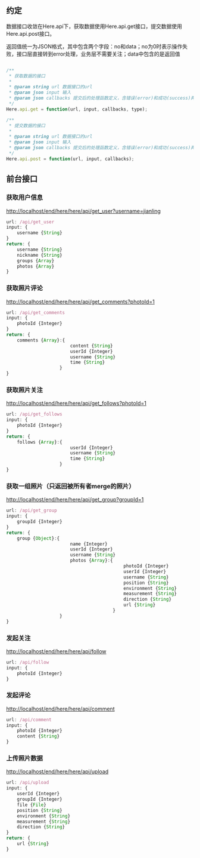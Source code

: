 ## 约定
数据接口收敛在Here.api下，获取数据使用Here.api.get接口，提交数据使用Here.api.post接口。

返回值统一为JSON格式，其中包含两个字段：no和data；no为0时表示操作失败，接口层直接转到error处理，业务层不需要关注；data中包含的是返回值

```javascript

/**
 * 获取数据的接口
 *
 * @param string url 数据接口的url
 * @param json input 输入
 * @param json callbacks 提交后的处理函数定义，含错误(error)和成功(success)两个
 */
Here.api.get = function(url, input, callbacks, type);

/**
 * 提交数据的接口
 *
 * @param string url 数据接口的url
 * @param json input 输入
 * @param json callbacks 提交后的处理函数定义，含错误(error)和成功(success)两个
 */
Here.api.post = function(url, input, callbacks);

```

## 前台接口
### 获取用户信息
[http://localhost/end/here/here/api/get_user?username=jianling](http://localhost/end/here/here/api/get_user?username=jianling)
```javascript
url: /api/get_user
input: {
    username {String}
}
return: {
    username {String}
    nickname {String}
    groups {Array}
    photos {Array}
}
```

### 获取照片评论
[http://localhost/end/here/here/api/get_comments?photoId=1](http://localhost/end/here/here/api/get_comments?photoId=1)
```javascript
url: /api/get_comments
input: {
    photoId {Integer}
}
return: {
    comments {Array}:{
                        content {String}
                        userId {Integer}
                        username {String}
                        time {String}
                    }       
}
```


### 获取照片关注
[http://localhost/end/here/here/api/get_follows?photoId=1](http://localhost/end/here/here/api/get_follows?photoId=1)
```javascript
url: /api/get_follows
input: {
    photoId {Integer}
}
return: {
    follows {Array}:{
                        userId {Integer}
                        username {String}
                        time {String}
                    }
}
```

### 获取一组照片（只返回被所有者merge的照片）
[http://localhost/end/here/here/api/get_group?groupId=1](http://localhost/end/here/here/api/get_group?groupId=1)
```javascript
url: /api/get_group
input: {
    groupId {Integer}
}
return: {
    group {Object}:{
                        name {Integer}
                        userId {Integer}
                        username {String}
                        photos {Array}:{
                                            photoId {Integer}
                                            userId {Integer}
                                            username {String}
                                            position {String}
                                            environment {String}
                                            measurement {String}
                                            direction {String}
                                            url {String}
                                        }
                    }
}
```

### 发起关注
[http://localhost/end/here/here/api/follow](http://localhost/end/here/here/api/follow)
```javascript
url: /api/follow
input: {
    photoId {Integer}
}
```



### 发起评论
[http://localhost/end/here/here/api/comment](http://localhost/end/here/here/api/comment)
```javascript
url: /api/comment
input: {
    photoId {Integer}
    content {String}
}
```


### 上传照片数据
[http://localhost/end/here/here/api/upload](http://localhost/end/here/here/api/upload)
```javascript
url: /api/upload
input: {
    userId {Integer}
    groupId {Integer}
    file {File}
    position {String}
    environment {String}
    measurement {String}
    direction {String}
}
return: {
    url {String}
}
```